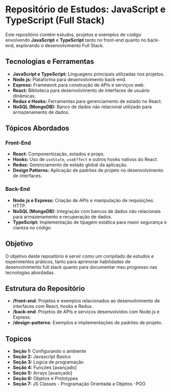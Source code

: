 # Repositório de Estudos: JavaScript e TypeScript (Full Stack)

Este repositório contém estudos, projetos e exemplos de código envolvendo **JavaScript** e **TypeScript** tanto no front-end quanto no back-end, explorando o desenvolvimento Full Stack.

## Tecnologias e Ferramentas

- **JavaScript e TypeScript:** Linguagens principais utilizadas nos projetos.
- **Node.js:** Plataforma para desenvolvimento back-end.
- **Express:** Framework para construção de APIs e serviços web.
- **React:** Biblioteca para desenvolvimento de interfaces de usuário dinâmicas.
- **Redux e Hooks:** Ferramentas para gerenciamento de estado no React.
- **NoSQL (MongoDB):** Banco de dados não relacional utilizado para armazenamento de dados.

## Tópicos Abordados

### Front-End
- **React:** Componentização, estados e props.
- **Hooks:** Uso de `useState`, `useEffect` e outros hooks nativos do React.
- **Redux:** Gerenciamento de estado global da aplicação.
- **Design Patterns:** Aplicação de padrões de projeto no desenvolvimento de interfaces.
  
### Back-End
- **Node.js e Express:** Criação de APIs e manipulação de requisições HTTP.
- **NoSQL (MongoDB):** Integração com bancos de dados não relacionais para armazenamento e recuperação de dados.
- **TypeScript:** Implementação de tipagem estática para maior segurança e clareza no código.

## Objetivo

O objetivo deste repositório é servir como um compilado de estudos e experimentos práticos, tanto para aprimorar habilidades de desenvolvimento full stack quanto para documentar meu progresso nas tecnologias abordadas.

## Estrutura do Repositório

- **/front-end**: Projetos e exemplos relacionados ao desenvolvimento de interfaces com React, hooks e Redux.
- **/back-end**: Projetos de APIs e serviços desenvolvidos com Node.js e Express.
- **/design-patterns**: Exemplos e implementações de padrões de projeto.

## Topicos

- **Seção 1:** Configurando o ambiente
- **Seção 2:** Javascript Basico
- **Seção 3:** Logica de programação 
- **Seção 4:** Funções [avançado]
- **Seção 5:** Arrays [avançado]
- **Seção 6:** Objetos e Prototypes
- **Seção 7:**  JS Classes - Programação Orientada a Objetos -POO
